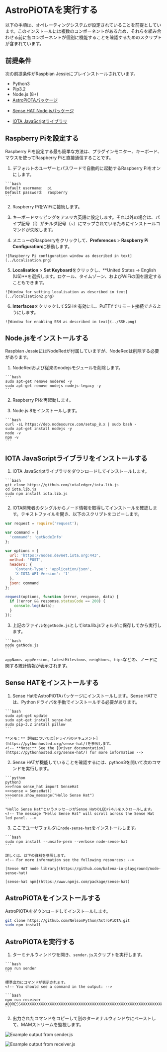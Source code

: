 # AstroPiOTAを実行する
<!-- # Run AstroPiOTA -->

以下の手順は、オペレーティングシステムが設定されていることを前提としています。このインストールには複数のコンポーネントがあるため、それらを組み合わせる前に各コンポーネントが個別に機能することを確認するためのスクリプトが含まれています。
<!-- The following instructions assume the operating system is configured. Because this installation has several components, scripts are included to make sure that each component works individually before combining them. -->

## 前提条件
<!-- ## Prerequisites -->

次の前提条件がRaspbian Jessieにプレインストールされています。
<!-- The following prerequisites are pre-installed on Raspbian Jessie: -->

- Python3
- Pip3.2
- Node.js (8+)
- [AstroPiOTAパッケージ](https://github.com/NelsonPython/AstroPiOTA.git)
<!-- - [AstroPiOTA package](https://github.com/NelsonPython/AstroPiOTA.git) -->
- [Sense HAT Node.jsパッケージ](https://www.npmjs.com/package/node-sense-hat)
<!-- - [Sense HAT Node.js package](https://www.npmjs.com/package/node-sense-hat) -->
- [IOTA JavaScriptライブラリ](https://github.com/iotaledger/iota.lib.js)
<!-- - [IOTA JavaScript Library](https://github.com/iotaledger/iota.lib.js) -->

## Raspberry Piを設定する
<!-- ## Configure Raspberry Pi -->

Raspberry Piを設定する最も簡単な方法は、プラグインモニター、キーボード、マウスを使ってRaspberry Piと直接通信することです。
<!-- The easiest way to configure Raspberry Pi is by directly interacting with it. Plug-in monitor, keyboard and mouse. -->

1. デフォルトのユーザーとパスワードで自動的に起動するRaspberry Piをオンにします。
  <!-- 1. Turn on the Raspberry Pi, which will automatically boot with the default user and password -->

    ```bash
    Default username:  pi
    Default password:  raspberry
    ```

2. Raspberry PiをWiFiに接続します。
  <!-- 2. Connect the Raspberry Pi to WiFi -->

3. キーボードマッピングをアメリカ英語に設定します。それ以外の場合は、パイプ記号（|）がチルダ記号（~）にマップされているためにインストールコマンドが失敗します。
  <!-- 3. Set the keyboard mapping to USA English. Otherwise, you will be surprised when installation commands fail because the pipe symbol (|) is mapped to the tilde symbol (~). -->

4. メニューのRaspberryをクリックして、**Preferences** > **Raspberry Pi Configuration**に移動します。
  <!-- 4. Click the Raspberry in the menu, and go to **Preferences** > **Raspberry Pi Configuration** -->

    ![Raspberry Pi configuration window as described in text](../Localisation.png)

5. **Localisation** > **Set Keyboard**をクリックし、**United States -> English (US)**を選択します。ロケール、タイムゾーン、およびWiFiの国を設定することもできます。
  <!-- 5. Click **Localisation** > **Set Keyboard**, and select **United States -> English (US)**. You can also set your locale, timezone, and WiFi country. -->

    ![Window for setting localisation as described in text](../localisation2.png)

6. **Interfaces**をクリックしてSSHを有効にし、PuTTYでリモート接続できるようにします。
  <!-- 6. Click **Interfaces** and enable SSH so you can connect remotely with PuTTY -->

    ![Window for enabling SSH as described in text](../SSH.png)

## Node.jsをインストールする
<!-- ## Install Node.js -->

Raspbian JessieにはNodeRedが付属していますが、NodeRedは削除する必要があります。
<!-- Raspbian Jessie comes with NodeRed, which must be removed. -->

1. NodeRedおよび従来のnodejsモジュールを削除します。
  <!-- 1. Remove NodeRed and legacy nodejs modules -->

    ```bash
    sudo apt-get remove nodered -y
    sudo apt-get remove nodejs nodejs-legacy -y
    ```

2. Raspberry Piを再起動します。
  <!-- 2. Reboot the Raspberry Pi -->

3. Node.js 8をインストールします。
  <!-- 3. Install Node.js 8 -->

    ```bash
    curl -sL https://deb.nodesource.com/setup_8.x | sudo bash -
    sudo apt-get install nodejs -y
    node -v
    npm -v
    ```

## IOTA JavaScriptライブラリをインストールする
<!-- ## Install the IOTA JavaScript Library -->

1. IOTA JavaScriptライブラリをダウンロードしてインストールします。
  <!-- 1. Download and install the IOTA JavaScript library -->

    ```bash
    git clone https://github.com/iotaledger/iota.lib.js
    cd iota.lib.js
    sudo npm install iota.lib.js
    ```

2. IOTA開発者のタングルからノード情報を取得してインストールを確認します。テキストファイルを開き、以下のスクリプトをコピーします。
  <!-- 2. Check your installation by retrieving Node information from the IOTA Developer's Tangle. Open a text file and copy this script: -->

  ```javascript
  var request = require('request');

  var command = {
    'command': 'getNodeInfo'
  };

  var options = {
    url: 'https://nodes.devnet.iota.org:443',
    method: 'POST',
    headers: {
      'Content-Type': 'application/json',
      'X-IOTA-API-Version': '1'
    },
    json: command
  };

  request(options, function (error, response, data) {
    if (!error && response.statusCode == 200) {
      console.log(data);
    }
  });
  ```

3. 上記のファイルを`getNode.js`としてiota.lib.jsフォルダに保存してから実行します。
  <!-- 3. Save the file in the iota.lib.js folder as `getNode.js` then run it -->

    ```bash
    node getNode.js
    ```

`appName`、`appVersion`、`latestMilestone`、`neighbors`、`tips`などの、ノードに関する統計情報が表示されます。
<!-- You should see statistics about the node, including `appName`, `appVersion`, `latestMilestone`, `neighbors`, `tips`, and more -->

## Sense HATをインストールする
<!-- ## Install Sense HAT -->

1. Sense HatをAstroPiOTAパッケージにインストールします。Sense HATでは、Pythonドライバを手動でインストールする必要があります。
  <!-- 1. Install Sense Hat in the AstroPiOTA package. Sense HAT requires that Python drivers be installed manually: -->

    ```bash
    sudo apt-get update
    sudo apt-get install sense-hat
    sudo pip-3.2 install pillow
    ```

    **メモ：** 詳細については[ドライバのドキュメント](https://pythonhosted.org/sense-hat/)を参照します。
    <!-- **Note:** See the [Driver documentation](https://pythonhosted.org/sense-hat/) for more information -->

2. Sense HATが機能していることを確認するには、python3を開いて次のコマンドを実行します。
  <!-- 2. To make sure that Sense HAT is working, open python3 and do these commands: -->

    ```python
    python3
    >>>from sense_hat import SenseHat
    >>>sense = SenseHat()
    >>>sense.show_message("Hello Sense Hat")
    ```

    "Hello Sense Hat"というメッセージがSense HatのLEDパネルをスクロールします。
    <!-- The message "Hello Sense Hat" will scroll across the Sense Hat led panel. -->

3. ここでユーザフォルダに`node-sense-hat`をインストールします。
  <!-- 3. Now, install node-sense-hat in your user folder -->

    ```bash
    sudo npm install --unsafe-perm --verbose node-sense-hat
    ```

    詳しくは、以下の資料を参照します。
    <!-- For more information see the following resources: -->

    [Sense HAT node library](https://github.com/balena-io-playground/node-sense-hat)

    [sense-hat npm](https://www.npmjs.com/package/sense-hat)


## AstroPiOTAをインストールする
<!-- ## Install AstroPiOTA -->

AstroPiOTAをダウンロードしてインストールします。
<!-- Download and install AstroPiOTA -->

```bash
git clone https://github.com/NelsonPython/AstroPiOTA.git
sudo npm install
```

## AstroPiOTAを実行する
<!-- ## Run AstroPiOTA -->

1. ターミナルウィンドウを開き、`sender.js`スクリプトを実行します。
  <!-- 1. Open a terminal window and execute the sender.js script -->

    ```bash
    npm run sender
    ```

    標準出力にコマンドが表示されます。
    <!-- You should see a command in the output: -->

    ```bash
    npm run receiver ADDRESSXXXXXXXXXXXXXXXXXXXXXXXXXXXXXXXXXXXXXXXXXXXXXXXXXXXXXXXXXXXXXXXXXXXXXXXXXX
    ```

2. 出力されたコマンドをコピーして別のターミナルウィンドウにペーストして、MAMストリームを監視します。
  <!-- 2. Copy the output command and paste it into another terminal window to monitor the MAM Stream -->

![Example output from sender.js](../AstroPiOTASender.png)

![Example output from receiver.js](../AstroPiOTAReceiver.png)
